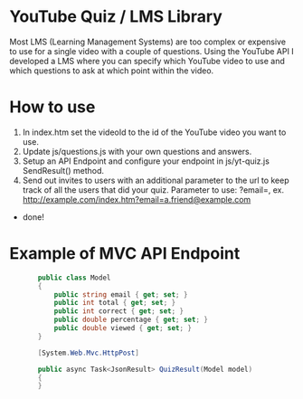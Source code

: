 # YouTube Quiz / LMS Library

Most LMS (Learning Management Systems) are too complex or expensive to use for a single video with a couple of questions.
Using the YouTube API I developed a LMS where you can specify which YouTube video to use and which questions to ask at which point within the video.

# How to use
1. In index.htm set the videoId to the id of the YouTube video you want to use.
2. Update js/questions.js with your own questions and answers.
3. Setup an API Endpoint and configure your endpoint in js/yt-quiz.js SendResult() method.
4. Send out invites to users with an additional parameter to the url to keep track of all the users that did your quiz. Parameter to use:  ?email=<email-address>, ex. http://example.com/index.htm?email=a.friend@example.com
  
- done!
    
# Example of MVC API Endpoint
 ```csharp
        public class Model
        {
            public string email { get; set; }
            public int total { get; set; }
            public int correct { get; set; }
            public double percentage { get; set; }
            public double viewed { get; set; }
        }

        [System.Web.Mvc.HttpPost]

        public async Task<JsonResult> QuizResult(Model model)
        {
        } 
 ```
